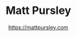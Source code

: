 # Matt __Pursley__
<div id="webaddress">
<a href="https://mattpursley.com" style="margin-left:0.5em">https://mattpursley.com</a>
</div>
